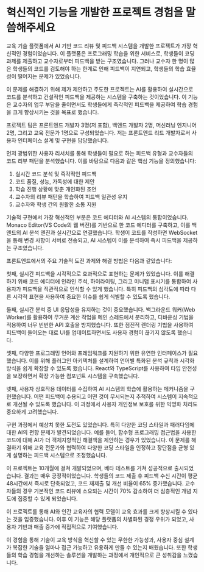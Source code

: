 # 혁신적인 기능을 개발한 프로젝트 경험을 말씀해주세요

교육 기술 플랫폼에서 AI 기반 코드 리뷰 및 피드백 시스템을 개발한 프로젝트가 가장 혁신적인 경험이었습니다. 이 플랫폼은 프로그래밍 학습을 위한 서비스로, 학생들이 코딩 과제를 제출하고 교수자로부터 피드백을 받는 구조였습니다. 그러나 교수자 한 명이 많은 학생들의 코드를 검토해야 하는 한계로 인해 피드백이 지연되고, 학생들의 학습 효율성이 떨어지는 문제가 있었습니다.

이 문제를 해결하기 위해 제가 제안하고 주도한 프로젝트는 AI를 활용하여 실시간으로 코드를 분석하고 건설적인 피드백을 제공하는 시스템을 구축하는 것이었습니다. 이 기능은 교수자의 업무 부담을 줄이면서도 학생들에게 즉각적인 피드백을 제공하여 학습 경험을 크게 향상시키는 것을 목표로 했습니다.

프로젝트 팀은 프론트엔드 개발자 3명(저 포함), 백엔드 개발자 2명, 머신러닝 엔지니어 2명, 그리고 교육 전문가 1명으로 구성되었습니다. 저는 프론트엔드 리드 개발자로서 사용자 인터페이스 설계 및 구현을 담당했습니다.

먼저 광범위한 사용자 리서치를 통해 학생들이 필요로 하는 피드백 유형과 교수자들의 코드 리뷰 패턴을 분석했습니다. 이를 바탕으로 다음과 같은 핵심 기능을 정의했습니다:

1. 실시간 코드 분석 및 즉각적인 피드백
2. 코드 품질, 성능, 가독성에 대한 제안
3. 학습 진행 상황에 맞춘 개인화된 조언
4. 교수자의 리뷰 패턴을 학습하여 피드백 일관성 유지
5. 교수자와 학생 간의 원활한 소통 지원

기술적 구현에서 가장 혁신적인 부분은 코드 에디터와 AI 시스템의 통합이었습니다. Monaco Editor(VS Code의 웹 버전)를 기반으로 한 코드 에디터를 구축하고, 이를 백엔드의 AI 분석 엔진과 실시간으로 연결했습니다. 학생이 코드를 작성하면 WebSocket을 통해 변경 사항이 서버로 전송되고, AI 시스템이 이를 분석하여 즉시 피드백을 제공하는 구조였습니다.

프론트엔드에서의 주요 기술적 도전 과제와 해결 방법은 다음과 같았습니다:

첫째, 실시간 피드백을 시각적으로 효과적으로 표현하는 문제가 있었습니다. 이를 해결하기 위해 코드 에디터에 인라인 주석, 하이라이팅, 그리고 미니맵 표시기를 통합하여 사용자가 피드백을 직관적으로 인식할 수 있게 했습니다. 특히 피드백의 심각도에 따라 다른 시각적 표현을 사용하여 중요한 이슈를 쉽게 식별할 수 있도록 했습니다.

둘째, 실시간 분석 중 UI 응답성을 유지하는 것이 중요했습니다. 백그라운드 워커(Web Worker)를 활용하여 무거운 계산 작업을 메인 스레드에서 분리하고, 디바운싱 기법을 적용하여 너무 빈번한 API 호출을 방지했습니다. 또한 점진적 렌더링 기법을 사용하여 피드백이 들어오는 대로 UI를 업데이트하면서도 사용자 경험이 끊기지 않도록 했습니다.

셋째, 다양한 프로그래밍 언어와 프레임워크를 지원하기 위한 유연한 인터페이스가 필요했습니다. 이를 위해 플러그인 아키텍처를 설계하여 언어별 특화된 분석 규칙과 시각화 방식을 쉽게 확장할 수 있도록 했습니다. React와 TypeScript를 사용하여 타입 안전성을 보장하면서 확장 가능한 컴포넌트 시스템을 구축했습니다.

넷째, 사용자 상호작용 데이터를 수집하여 AI 시스템의 학습에 활용하는 메커니즘을 구현했습니다. 어떤 피드백이 수용되고 어떤 것이 무시되는지 추적하여 시스템이 지속적으로 개선될 수 있도록 했습니다. 이 과정에서 사용자 개인정보 보호를 위한 익명화 처리도 중요하게 고려했습니다.

구현 과정에서 예상치 못한 도전도 있었습니다. 특히 다양한 코딩 스타일과 패러다임에 대한 AI의 편향 문제가 발견되었습니다. 예를 들어, 함수형 프로그래밍 접근법을 사용한 코드에 대해 AI가 더 객체지향적인 해결책을 제안하는 경우가 있었습니다. 이 문제를 해결하기 위해 교육 전문가와 협력하여 다양한 코딩 스타일을 인정하고 장단점을 균형 있게 설명하는 피드백 시스템으로 조정했습니다.

이 프로젝트는 10개월에 걸쳐 개발되었으며, 베타 테스트를 거쳐 성공적으로 출시되었습니다. 결과는 매우 긍정적이었습니다. 학생들의 코드 제출 후 피드백 수신 시간이 평균 48시간에서 즉시로 단축되었고, 코드 재제출 및 개선 비율이 65% 증가했습니다. 교수자들의 경우 기본적인 코드 리뷰에 소요되는 시간이 70% 감소하여 더 심층적인 개념 지도에 집중할 수 있게 되었습니다.

이 프로젝트를 통해 AI와 인간 교육자의 협력 모델이 교육 효과를 크게 향상시킬 수 있다는 것을 입증했습니다. 이후 이 기능은 해당 플랫폼의 차별화된 경쟁 우위가 되었고, 사용자 기반과 매출 증가에 직접적으로 기여했습니다.

이 경험을 통해 기술이 교육 방식을 혁신할 수 있는 무한한 가능성과, 사용자 중심 설계가 복잡한 기술을 얼마나 접근 가능하고 유용하게 만들 수 있는지 배웠습니다. 또한 학생들의 학습 경험을 개선하는 솔루션을 개발하는 과정에서 개인적으로 큰 성취감을 느꼈습니다.